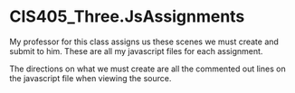 # CIS405_Three.JsAssignments
My professor for this class assigns us these scenes we must create and submit to him. These are all my javascript files for each assignment.

The directions on what we must create are all the commented out lines on the javascript file when viewing the source.
